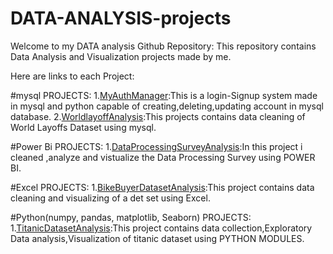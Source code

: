 # DATA-ANALYSIS-projects
Welcome to my DATA analysis Github Repository:
  This repository contains Data Analysis and Visualization projects made by me.

Here are links to each Project:

#mysql PROJECTS:
1.[MyAuthManager](https://github.com/zahra-code/DATA-ANALYSIS-projects/tree/main/MyAuthManager-mysql%2Bpython):This is a login-Signup system made in mysql and python capable of creating,deleting,updating account in mysql database.
2.[WorldlayoffAnalysis](https://github.com/zahra-code/DATA-ANALYSIS-projects/tree/main/Worlds%20ayofffs%20Dataset%20cleaning-mysql):This projects contains data cleaning of World Layoffs Dataset using mysql.

#Power Bi PROJECTS:
1.[DataProcessingSurveyAnalysis](https://github.com/zahra-code/DATA-ANALYSIS-projects/tree/main/PowerBi-DataProcessingSurveyAnalysis):In this project i cleaned ,analyze and vistualize the Data Processing Survey using POWER BI.

#Excel PROJECTS:
1.[BikeBuyerDatasetAnalysis](https://github.com/zahra-code/DATA-ANALYSIS-projects/blob/main/Excel-BikeBuyerDatasetAnalysis.xlsx):This project contains data cleaning and visualizing of a det set using Excel.

#Python(numpy, pandas, matplotlib, Seaborn) PROJECTS:
1.[TitanicDatasetAnalysis](https://github.com/zahra-code/DATA-ANALYSIS-projects/tree/main/TitanicDatasetAnalysis-Python):This project contains data collection,Exploratory Data analysis,Visualization of titanic dataset using PYTHON MODULES.



     

